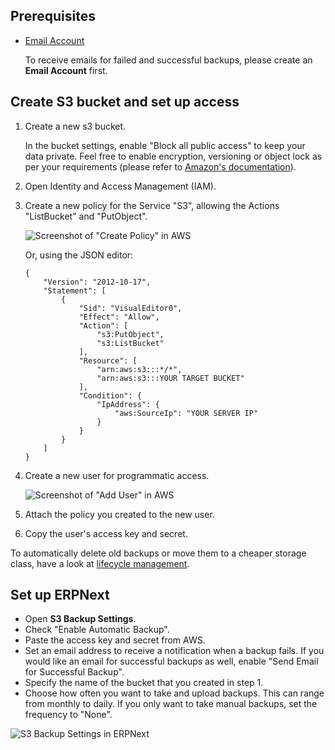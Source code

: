 ## Prerequisites

*   [Email Account](https://docs.erpnext.com/docs/v13/user/manual/en/setting-up/email/email-account)
    
    To receive emails for failed and successful backups, please create an **Email Account** first.
    

## Create S3 bucket and set up access

1.  Create a new s3 bucket.
    
    In the bucket settings, enable "Block all public access" to keep your data private. Feel free to enable encryption, versioning or object lock as per your requirements (please refer to [Amazon's documentation](https://docs.aws.amazon.com/AmazonS3/latest/user-guide/create-bucket.html)).
    
2.  Open Identity and Access Management (IAM).
    
3.  Create a new policy for the Service "S3", allowing the Actions "ListBucket" and "PutObject".
    
    ![Screenshot of "Create Policy" in AWS](https://docs.erpnext.com/files/s3-backup-policy.png)
    
    Or, using the JSON editor:
    
    ```
    {
        "Version": "2012-10-17",
        "Statement": [
            {
                "Sid": "VisualEditor0",
                "Effect": "Allow",
                "Action": [
                    "s3:PutObject",
                    "s3:ListBucket"
                ],
                "Resource": [
                    "arn:aws:s3:::*/*",
                    "arn:aws:s3:::YOUR TARGET BUCKET"
                ],
                "Condition": {
                    "IpAddress": {
                        "aws:SourceIp": "YOUR SERVER IP"
                    }
                }
            }
        ]
    }
    ```
    
4.  Create a new user for programmatic access.
    
    ![Screenshot of "Add User" in AWS](https://docs.erpnext.com/files/s3_backup_add_user.png)
    
5.  Attach the policy you created to the new user.
    
6.  Copy the user's access key and secret.
    

To automatically delete old backups or move them to a cheaper storage class, have a look at [lifecycle management](https://docs.aws.amazon.com/AmazonS3/latest/dev/object-lifecycle-mgmt.html).

## Set up ERPNext

*   Open **S3 Backup Settings**.
*   Check "Enable Automatic Backup".
*   Paste the access key and secret from AWS.
*   Set an email address to receive a notification when a backup fails. If you would like an email for successful backups as well, enable "Send Email for Successful Backup".
*   Specify the name of the bucket that you created in step 1.
*   Choose how often you want to take and upload backups. This can range from monthly to daily. If you only want to take manual backups, set the frequency to "None".

![S3 Backup Settings in ERPNext](https://docs.erpnext.com/files/s3_backup_settings.png)